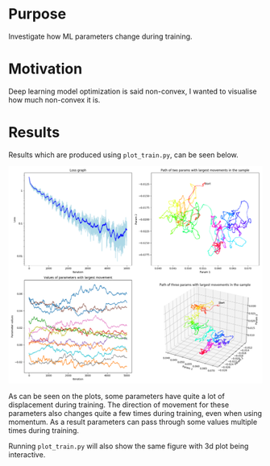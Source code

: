 # Purpose
Investigate how ML parameters change during training.

# Motivation
Deep learning model optimization is said non-convex,
I wanted to visualise how much non-convex it is.

# Results
Results which are produced using `plot_train.py`, can be seen below.

![Results](Paths.png)

As can be seen on the plots, some parameters have quite a lot of displacement during training.
The direction of movement for these parameters also changes quite a few times during training,
even when using momentum.
As a result parameters can pass through some values multiple times during training.

Running `plot_train.py` will also show the same figure with 3d plot being interactive.